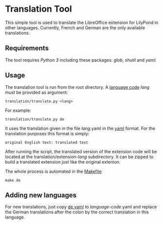 # Translation Tool

This simple tool is used to translate the LibreOffice extension for LilyPond in other languages. Currently, French and German are the only available translations.


## Requirements

The tool requires *Python 3* including these packages: *glob*, *shutil* and *yaml*.


## Usage

The translation tool is run from the root directory. A [language code] *lang* must be provided as argument:

    translation/translate.py <lang>

For example:

    translation/translate.py de

It uses the translation given in the file *lang*.yaml in the [yaml] format. For the translation purposes this format is simply:

    original English text: translated text

After running the script, the translated version of the extension code will be located at the translation/extension-*lang* subdirectory. It can be zipped to build a translated extension just like the original extenion.

The whole process is automated in the [Makefile]:

    make de

## Adding new languages

For new translations, just copy [de.yaml] to *language-code*.yaml and replace the German translations after the colon by the correct translation in this language.

[language code]: https://en.wikipedia.org/wiki/List_of_ISO_639-1_codes
[yaml]: https://en.wikipedia.org/wiki/YAML
[Makefile]: ../Makefile
[de.yaml]: de.yaml
